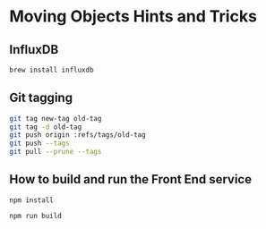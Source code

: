 # Moving Objects Hints and Tricks

## InfluxDB

```bash
brew install influxdb
```

## Git tagging
```bash
git tag new-tag old-tag
git tag -d old-tag
git push origin :refs/tags/old-tag
git push --tags
git pull --prune --tags
```

## How to build and run the Front End service

`npm install`

`npm run build`
